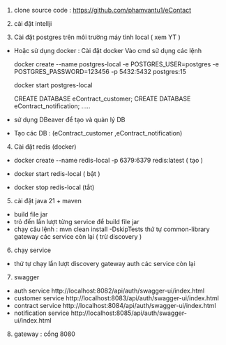 1. clone source code : 
  https://github.com/phamvantu1/eContact

2. cài đặt intellji

3. Cài đặt postgres trên môi trường máy tình local ( xem YT ) 
 -  Hoặc sử dụng docker  :
      Cài đặt docker
      Vào cmd sử dụng các lệnh
      
      docker create --name postgres-local -e POSTGRES_USER=postgres -e POSTGRES_PASSWORD=123456 -p 5432:5432 postgres:15
      
      docker start postgres-local
      
      CREATE DATABASE eContract_customer;
      CREATE DATABASE eContract_notification;
      …..
  
 -  sử dụng DBeaver để tạo và quản lý DB
 -  Tạo các DB : (eContract_customer ,eContract_notification)  

4. Cài đặt redis (docker)
  - docker create --name redis-local -p 6379:6379 redis:latest ( tạo )
  
  - docker start redis-local ( bật )
  
 - docker stop redis-local (tắt)

5. cài đặt java 21 + maven
 -  build file jar
 -  trỏ đến lần lượt từng service để build file jar
 -  chạy câu lệnh :  mvn clean install -DskipTests
        thứ tự
        common-library
        gateway
        các service còn lại ( trừ discovery )

6. chạy service
 -  thứ tự chạy lần lượt
      discovery
      gateway
      auth
      các service còn lại
7. swagger
  - auth service
      http://localhost:8082/api/auth/swagger-ui/index.html
  - customer service
      http://localhost:8083/api/auth/swagger-ui/index.html
  - contract service
      http://localhost:8084/api/auth/swagger-ui/index.html
  - notification service
    http://localhost:8085/api/auth/swagger-ui/index.html

8. gateway  : cổng 8080
